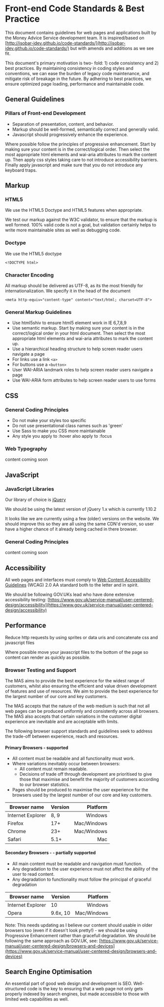 # Front-end Code Standards &amp; Best Practice


This document contains guidelines for web pages and applications built by the Money Advice Service development team. It is inspired/based on [http://isobar-idev.github.io/code-standards/](http://isobar-idev.github.io/code-standards/) but with amends and additions as we see fit.

This document's primary motivation is two- fold: 1) code consistency and 2) best practices. By maintaining consistency in coding styles and conventions, we can ease the burden of legacy code maintenance, and mitigate risk of breakage in the future. By adhering to best practices, we ensure optimized page loading, performance and maintainable code.

## General Guidelines
### Pillars of Front-end Development
* Separation of presentation, content, and behavior.
* Markup should be well-formed, semantically correct and generally valid.
* Javascript should progressively enhance the experience.

Where possible follow the principles of progressive enhancement. Start by making sure your content is in the correct/logical order.  Then select the most appropriate html elements and wai-aria attributes to mark the content up.  Then apply css styles taking care to not introduce accessibility barriers. Finally apply javascript and make sure that you do not introduce any keyboard traps.

## Markup
### HTML5
We use the HTML5 Doctype and HTML5 features when appropriate.

We test our markup against the W3C validator, to ensure that the markup is well formed. 100% valid code is not a goal, but validation certainly helps to write more maintainable sites as well as debugging code.

### Doctype
We use the HTML5 doctype
	
	<!DOCTYPE html>

### Character Encoding
All markup should be delivered as UTF-8, as its the most friendly for internationalization.
We specify it in the head of the document

	<meta http-equiv="content-type" content="text/html; charset=UTF-8">

### General Markup Guidelines
* Use html5shiv to ensure html5 element work in IE 6,7,8,9
* Use semantic markup.  Start by making sure your content is in the correct/logical order in your html document.  Then select the most appropriate html elements and wai-aria attributes to mark the content up.
* Use a hierarchical heading structure to help screen reader users navigate a page
* For links use a link `<a>`
* For buttons use a `<button>`
* User WAI-ARIA landmark roles to help screen reader users navigate a page
* Use WAI-ARIA form attributes to help screen reader users to use forms

## CSS
### General Coding Principles
* Do not make your styles too specific
* Do not use presentational class names such as 'green'
* Use Sass to make you CSS more maintainable
* Any style you apply to :hover also apply to :focus

### Web Typography
content coming soon

## JavaScript
### JavaScript Libraries
Our library of choice is [jQuery](http://jquery.com/)

We should be using the latest version of jQuery 1.x which is currently 1.10.2

It looks like we are currently using a few (older) versions on the website.  We should improve this so they are all using the same CDN'd version, so user have a higher chance of it already being cached in there browser.

### General Coding Principles
content coming soon

## Accessibility
All web pages and interfaces must comply to [Web Content Accessibility Guidelines](http://www.w3.org/TR/WCAG/) (WCAG) 2.0 AA standard both to the letter and in spirit.

We should be following GOV.UKs lead who have done extensive accessibility testing: [https://www.gov.uk/service-manual/user-centered-design/accessibility](https://www.gov.uk/service-manual/user-centered-design/accessibility)


## Performance
Reduce http requests by using sprites or data uris and concatenate css and javascript files

Where possible move your javascript files to the bottom of the page so content can render as quickly as possible.

### Browser Testing and Support

The MAS aims to provide the best experience for the widest range of customers, whilst also ensuring the efficient and value driven development of features and use of resources. We aim to provide the best experience for the largest number of our core and key customers.
 
The MAS accepts that the nature of the web medium is such that not all web pages can be produced uniformly and consistently across all browsers. The MAS also accepts that certain variations in the customer digital experience are inevitable and are acceptable with limits. 

The following browser support standards and guidelines seek to address the trade-off between experience, reach and resources.

#### Primary Browsers - supported

* All content must be readable and all functionality must work.
* Where variations inevitably occur between browsers:
	* All content must remain readable.
	* Decisions of trade off through development are prioritised to give those that maximise and benefit the majority of customers according to our browser statistics.
* Pages should be produced to maximise the user experience for the browsers used by the largest number of our core and key customers.

| Browser name | Version | Platform  |
| ------ | ------ | -----: |
|  Internet Explorer  |  8, 9  |   Windows  |
|  Firefox  |  17+  |   Mac/Windows  |
|  Chrome  |  23+  |   Mac/Windows  |
|  Safari  |  5.1+  |   Mac  |


#### Secondary Browsers -  - partially supported

* All main content must be readable and navigation must function.
* Any degradation to the user experience must not affect the ability of the user to read content.
* Any degradation to functionality must follow the principal of graceful degradation

| Browser name | Version | Platform  |
| ------ | ------ | -----: |
|  Internet Explorer  |  10  |   Windows  |
|  Opera  |  9.6x, 10  |   Mac/Windows  |


Note: This needs updating as I believe our content should usable in older browsers too (even if it doesn't look pretty!) - we should be using Progressive Enhancement rather than gracefull degradation.  We should be following the same approach as GOV.UK, see: [https://www.gov.uk/service-manual/user-centered-design/browsers-and-devices](https://www.gov.uk/service-manual/user-centered-design/browsers-and-devices)


## Search Engine Optimisation
An essential part of good web design and development is SEO. Well-structured code is the key to ensuring that a web page not only gets properly indexed by search engines, but made accessible to those with limited web capabilities as well.

